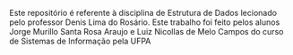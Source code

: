 Este repositório é referente à disciplina de Estrutura de Dados lecionado pelo professor Denis Lima do Rosário.
Este trabalho foi feito pelos alunos Jorge Murillo Santa Rosa Araujo e Luiz Nicollas de Melo Campos do curso de Sistemas de Informação pela UFPA
